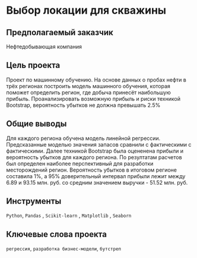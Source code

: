 # Выбор локации для скважины

## Предполагаемый заказчик

Нефтедобывающая компания

## Цель проекта

Проект по машинному обучению. На основе данных о пробах нефти в трёх регионах построить модель машинного обучения, которая поможет определить регион, где добыча принесёт наибольшую прибыль. Проанализировать возможную прибыль и риски техникой Bootstrap, вероятность убытков не должна превышать 2.5%

## Общие выводы

Для каждого региона обучена модель линейной регрессии. Предсказанные моделью значения запасов сравнили с фактическими с фактическими. Далее техникой Bootstrap была оцененена прибыли и вероятность убытков для каждого региона. По резултатам расчетов был определен наиболее  перспективный для разработки месторождений регион. Вероятность убытков в итоговом регионе составила 1%, а 95% доверительный интервал прибыли  лежит между 6.89 и 93.15 млн. руб. со средним значением выручки - 51.52 млн. руб.

## Инструменты

`Python`, `Pandas` , `Scikit-learn` , `Matplotlib` , `Seaborn`

## Ключевые слова проекта

`регрессия`, `разработка бизнес-модели`, `бутстреп`
